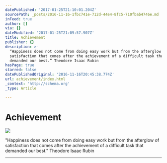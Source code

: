 ```yaml
---
datePublished: '2017-01-25T21:10:01.204Z'
sourcePath: _posts/2016-11-16-1fbc741e-712d-44e4-8fc5-710fbab4746e.md
inFeed: true
author: []
via: {}
dateModified: '2017-01-25T21:09:57.907Z'
title: Achievement
publisher: {}
description: >-
  “Happiness does not come from doing easy work but from the afterglow of
  satisfaction that comes after the achievement of a difficult task that
  demanded our best.” Theodore Isaac Rubin
hasPage: true
starred: false
datePublishedOriginal: '2016-11-16T20:45:38.774Z'
url: achievement/index.html
_context: 'http://schema.org'
_type: Article

---
```

# Achievement
![](https://the-grid-user-content.s3-us-west-2.amazonaws.com/b37953b9-8bb5-4508-9a6c-9fe40352ba3b.jpg)

"Happiness does not come from doing easy work but from the afterglow of satisfaction that comes after the achievement of a difficult task that demanded our best." Theodore Isaac Rubin

---